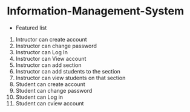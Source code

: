 # Information-Management-System
* Featured list 
1. Intructor can create account
2. Instructor can change password
3. Instructor can Log In
4. Instructor can View account 
5. Instructor can add section
6. Instructor can add students to the section
7. Instructor can view students on that section
8. Student can create account
9. Student can change password
10. Student can Log in
11. Student can cview account
